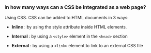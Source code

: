 ### In how many ways can a CSS be integrated as a web page?

Using CSS. CSS can be added to HTML documents in 3 ways: 

- **Inline** : by using the style attribute inside HTML elements.

- **Internal** : by using a `<style>` element in the `<head>` section

- **External** : by using a `<link>` element to link to an external CSS file